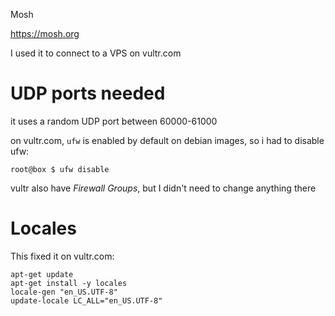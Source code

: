 Mosh

https://mosh.org

I used it to connect to a VPS on vultr.com

# UDP ports needed

it uses a random UDP port between 60000-61000

on vultr.com, `ufw` is enabled by default on debian images, so i had to disable ufw:

```
root@box $ ufw disable
```

vultr also have _Firewall Groups_, but I didn't need to change anything there

# Locales

This fixed it on vultr.com:

```
apt-get update
apt-get install -y locales
locale-gen "en_US.UTF-8"
update-locale LC_ALL="en_US.UTF-8"
```